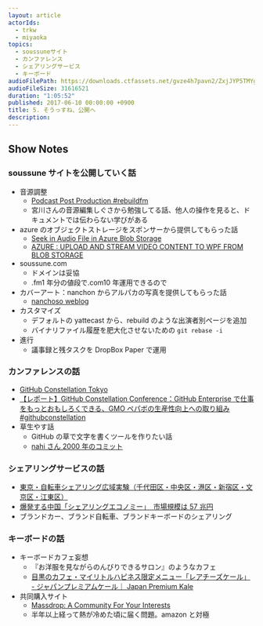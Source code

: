 ```yaml
---
layout: article
actorIds:
  - trkw
  - miyaoka
topics:
  - soussuneサイト
  - カンファレンス
  - シェアリングサービス
  - キーボード
audioFilePath: https://downloads.ctfassets.net/gvze4h7pavn2/ZxjJYP5TMYgiiKCsAg4wy/4aa209797df4d067ab99e276d57f94b2/5.mp3
audioFileSize: 31616521
duration: "1:05:52"
published: 2017-06-10 00:00:00 +0900
title: 5. そうっすね、公開へ
description:
---
```


## Show Notes

### soussune サイトを公開していく話

* 音源調整
  * [Podcast Post Production #rebuildfm](https://www.youtube.com/watch?v=b5x54V33ISw)
  * 宮川さんの音源編集しぐさから勉強してる話、他人の操作を見ると、ドキュメントでは伝わらない学びがある
* azure のオブジェクトストレージをスポンサーから提供してもらった話
  * [Seek in Audio File in Azure Blob Storage](https://stackoverflow.com/questions/26048567/seek-in-audio-file-in-azure-blob-storage)
  * [AZURE : UPLOAD AND STREAM VIDEO CONTENT TO WPF FROM BLOB STORAGE](https://sachabarbs.wordpress.com/2015/06/12/azure-upload-and-stream-video-content-to-wpf-from-blob-storage/)
* soussune.com
  * ドメインは妥協
  * .fm1 年分の値段で.com10 年運用できるので
* カバーアート：nanchon からアルパカの写真を提供してもらった話
  * [nanchoso weblog](https://medium.com/nanchoso-weblog)
* カスタマイズ
  * デフォルトの yattecast から、rebuild のような出演者別ページを追加
  * バイナリファイル履歴を肥大化させないための `git rebase -i`
* 進行
  * 議事録と残タスクを DropBox Paper で運用

### カンファレンスの話

* [GitHub Constellation Tokyo](https://githubuniverse.com/constellation/)
* [【レポート】GitHub Constellation Conference：GitHub Enterprise で仕事をもっとおもしろくできる、GMO ペパボの生産性向上への取り組み #githubconstellation](http://dev.classmethod.jp/tool/github/github-constellation-conf-pepabo/)
* 草生やす話
  * GitHub の草で文字を書くツールを作りたい話
  * [nahi さん 2000 年のコミット](https://github.com/nahi/soap4r/commits?author=nahi&since=2000-10-31T15:00:00Z&until=2000-11-30T15:00:00Z)

### シェアリングサービスの話

* [東京・自転車シェアリング広域実験（千代田区・中央区・港区・新宿区・文京区・江東区）](http://docomo-cycle.jp/tokyo-project/)
* [爆発する中国「シェアリングエコノミー」　市場規模は 57 兆円](https://forbesjapan.com/articles/detail/16460/1/1/1)
* ブランドカー、ブランド自転車、ブランドキーボードのシェアリング

### キーボードの話

* キーボードカフェ妄想
  * 『お洋服を見ながらのんびりできるサロン』のようなカフェ
  * [目黒のカフェ・マイリトルハピネス限定メニュー「レアチーズケール」 - ジャパンプレミアムケール｜ Japan Premium Kale](https://premiumkale.jp/250/)
* 共同購入サイト
  * [Massdrop: A Community For Your Interests](https://www.massdrop.com/)
  * 半年以上経って熱が冷めた頃に届く問題。amazon と対極
